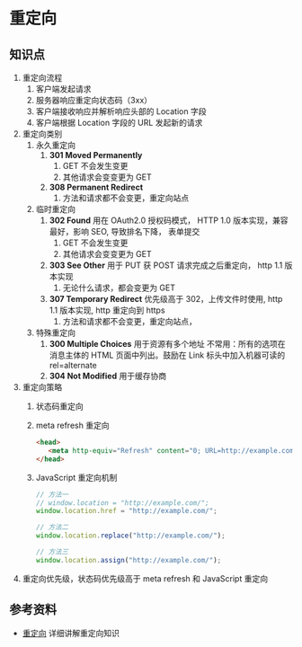 # 重定向

## 知识点
1. 重定向流程
   1. 客户端发起请求
   2. 服务器响应重定向状态码（3xx）
   3. 客户端接收响应并解析响应头部的 Location 字段
   4. 客户端根据 Location 字段的 URL 发起新的请求
2. 重定向类别
   1. 永久重定向
      1. **301 Moved Permanently** 
         1. GET 不会发生变更
         2. 其他请求会变变更为 GET
      2. **308 Permanent Redirect**
         1. 方法和请求都不会变更，重定向站点
   2. 临时重定向
      1. **302 Found** 用在 OAuth2.0 授权码模式， HTTP 1.0 版本实现，兼容最好，影响 SEO, 导致排名下降， 表单提交
         1. GET 不会发生变更
         2. 其他请求会变变更为 GET
      2. **303 See Other** 用于 PUT 获 POST 请求完成之后重定向， http 1.1 版本实现
         1. 无论什么请求，都会变更为 GET
      3. **307 Temporary Redirect** 优先级高于 302，上传文件时使用, http 1.1 版本实现, http 重定向到 https 
         1. 方法和请求都不会变更，重定向站点，
   3. 特殊重定向
      1. **300 Multiple Choices** 用于资源有多个地址 不常用：所有的选项在消息主体的 HTML 页面中列出。鼓励在 Link 标头中加入机器可读的 rel=alternate
      2. **304 Not Modified** 用于缓存协商
3. 重定向策略
   1. 状态码重定向
   2. meta refresh 重定向

      ```html
      <head>
         <meta http-equiv="Refresh" content="0; URL=http://example.com/" />
      </head>
      ```
   3. JavaScript 重定向机制 
      ```javascript
      // 方法一
      // window.location = "http://example.com/";
      window.location.href = "http://example.com/";

      // 方法二
      window.location.replace("http://example.com/");

      // 方法三
      window.location.assign("http://example.com/");
      ```
4. 重定向优先级，状态码优先级高于 meta refresh 和 JavaScript 重定向
## 参考资料
* [重定向](https://developer.mozilla.org/zh-CN/docs/Web/HTTP/Guides/Redirections) 详细讲解重定向知识